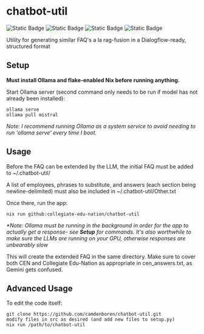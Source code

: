 # chatbot-util
![Static Badge](https://img.shields.io/badge/Version-0.2-blue)
![Static Badge](https://img.shields.io/badge/Platforms-Linux,_macOS-green)
![Static Badge](https://img.shields.io/badge/Coverage-90%25-green)
![Static Badge](https://img.shields.io/badge/Powered_by_Nix-grey?logo=nixOS&logoColor=white)

Utility for generating similar FAQ's a la rag-fusion in a Dialogflow-ready, structured format

## Setup
<b>Must install Ollama and flake-enabled Nix before running anything.</b>

Start Ollama server (second command only needs to be run if model has not already been installed):

    ollama serve
    ollama pull mistral

<i>Note: I recommend running Ollama as a system service to avoid needing to run 'ollama serve' every time I boot.</i>

## Usage
Before the FAQ can be extended by the LLM, the initial FAQ must be added to ~/.chatbot-util/

A list of employees, phrases to substitute, and answers (each section being newline-delimited) must also be included in ~/.chatbot-util/Other.txt

Once there, run the app:

    nix run github:collegiate-edu-nation/chatbot-util

<i>*Note: Ollama must be running in the background in order for the app to actually get a response- see <b>Setup</b> for commands. It's also worthwhile to make sure the LLMs are running on your GPU, otherwise responses are unbearably slow</i>

This will create the extended FAQ in the same directory. Make sure to cover both CEN and Collegiate Edu-Nation as appropriate in cen_answers.txt, as Gemini gets confused.


## Advanced Usage
To edit the code itself:

    git clone https://github.com/camdenboren/chatbot-util.git
    modify files in src as desired (and add new files to setup.py)
    nix run /path/to/chatbot-util

